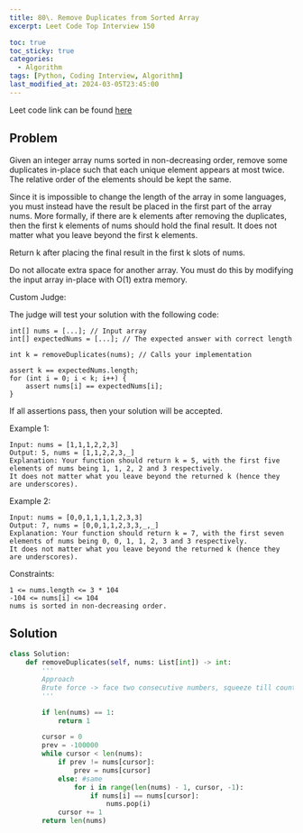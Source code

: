 ```yaml
---
title: 80\. Remove Duplicates from Sorted Array
excerpt: Leet Code Top Interview 150

toc: true
toc_sticky: true
categories:
  - Algorithm
tags: [Python, Coding Interview, Algorithm]
last_modified_at: 2024-03-05T23:45:00
---
```


Leet code link can be found [here](https://leetcode.com/problems/remove-duplicates-from-sorted-array-ii/description/?envType=study-plan-v2&envId=top-interview-150)

Problem
--------

Given an integer array nums sorted in non-decreasing order, remove some duplicates in-place such that each unique element appears at most twice. The relative order of the elements should be kept the same.

Since it is impossible to change the length of the array in some languages, you must instead have the result be placed in the first part of the array nums. More formally, if there are k elements after removing the duplicates, then the first k elements of nums should hold the final result. It does not matter what you leave beyond the first k elements.

Return k after placing the final result in the first k slots of nums.

Do not allocate extra space for another array. You must do this by modifying the input array in-place with O(1) extra memory.

Custom Judge:

The judge will test your solution with the following code:

```
int[] nums = [...]; // Input array
int[] expectedNums = [...]; // The expected answer with correct length

int k = removeDuplicates(nums); // Calls your implementation

assert k == expectedNums.length;
for (int i = 0; i < k; i++) {
    assert nums[i] == expectedNums[i];
}
```
If all assertions pass, then your solution will be accepted.

 

Example 1:

```
Input: nums = [1,1,1,2,2,3]
Output: 5, nums = [1,1,2,2,3,_]
Explanation: Your function should return k = 5, with the first five elements of nums being 1, 1, 2, 2 and 3 respectively.
It does not matter what you leave beyond the returned k (hence they are underscores).
```

Example 2:
```
Input: nums = [0,0,1,1,1,1,2,3,3]
Output: 7, nums = [0,0,1,1,2,3,3,_,_]
Explanation: Your function should return k = 7, with the first seven elements of nums being 0, 0, 1, 1, 2, 3 and 3 respectively.
It does not matter what you leave beyond the returned k (hence they are underscores).
``` 

Constraints:

```
1 <= nums.length <= 3 * 104
-104 <= nums[i] <= 104
nums is sorted in non-decreasing order.
```

Solution
-----------

```python
class Solution:
    def removeDuplicates(self, nums: List[int]) -> int:
        '''
        Approach
        Brute force -> face two consecutive numbers, squeeze till counts len(nums)
        '''

        if len(nums) == 1:
            return 1

        cursor = 0
        prev = -100000
        while cursor < len(nums):
            if prev != nums[cursor]:
                prev = nums[cursor]
            else: #same
                for i in range(len(nums) - 1, cursor, -1):
                    if nums[i] == nums[cursor]:
                        nums.pop(i)
            cursor += 1
        return len(nums)
```
